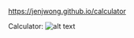 
https://jenjwong.github.io/calculator


Calculator:
![alt text](https://github.com/jenjwong/calculator/blob/gh-pages/product.png")
